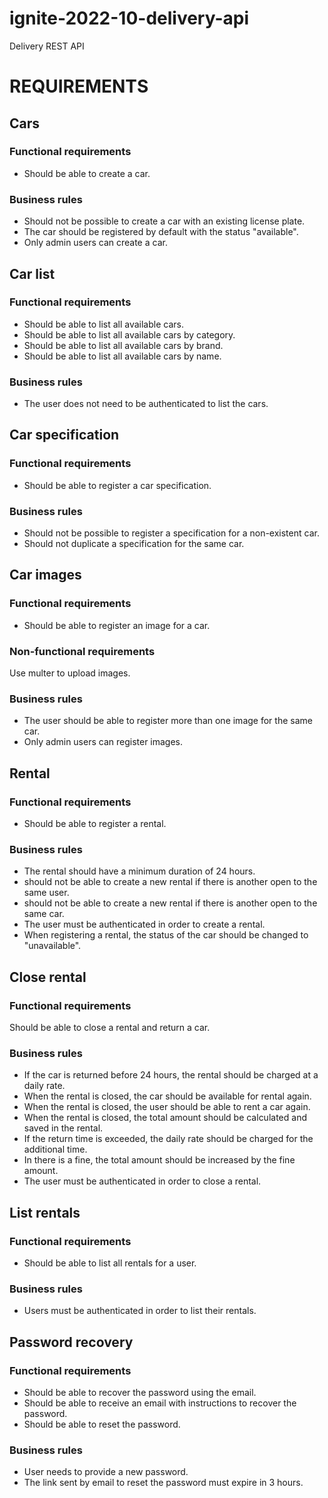 # ignite-2022-10-delivery-api
Delivery REST API

# REQUIREMENTS

## Cars

### Functional requirements

- Should be able to create a car.

### Business rules

- Should not be possible to create a car with an existing license plate.
- The car should be registered by default with the status "available".
- Only admin users can create a car.

## Car list

### Functional requirements

- Should be able to list all available cars.
- Should be able to list all available cars by category.
- Should be able to list all available cars by brand.
- Should be able to list all available cars by name.

### Business rules

- The user does not need to be authenticated to list the cars.

## Car specification

### Functional requirements

- Should be able to register a car specification.

### Business rules

- Should not be possible to register a specification for a non-existent car.
- Should not duplicate a specification for the same car.

## Car images

### Functional requirements

- Should be able to register an image for a car.

### Non-functional requirements

Use multer to upload images.

### Business rules

- The user should be able to register more than one image for the same car.
- Only admin users can register images.

## Rental

### Functional requirements

- Should be able to register a rental.

### Business rules

- The rental should have a minimum duration of 24 hours.
- should not be able to create a new rental if there is another open to the same user.
- should not be able to create a new rental if there is another open to the same car.
- The user must be authenticated in order to create a rental.
- When registering a rental, the status of the car should be changed to "unavailable".

## Close rental

### Functional requirements

Should be able to close a rental and return a car.

### Business rules

- If the car is returned before 24 hours, the rental should be charged at a daily rate.
- When the rental is closed, the car should be available for rental again.
- When the rental is closed, the user should be able to rent a car again.
- When the rental is closed, the total amount should be calculated and saved in the rental.
- If the return time is exceeded, the daily rate should be charged for the additional time.
- In there is a fine, the total amount should be increased by the fine amount.
- The user must be authenticated in order to close a rental.

## List rentals

### Functional requirements

- Should be able to list all rentals for a user.

### Business rules

- Users must be authenticated in order to list their rentals.

## Password recovery

### Functional requirements

- Should be able to recover the password using the email.
- Should be able to receive an email with instructions to recover the password.
- Should be able to reset the password.

### Business rules

- User needs to provide a new password.
- The link sent by email to reset the password must expire in 3 hours.